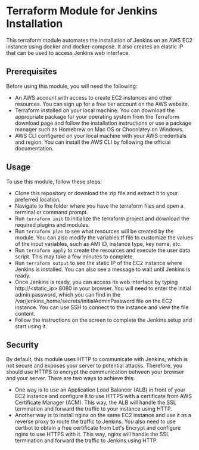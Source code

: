 # Terraform Module for Jenkins Installation

This terraform module automates the installation of Jenkins on an AWS EC2 instance using docker and docker-compose. It also creates an elastic IP that can be used to access Jenkins web interface.

## Prerequisites

Before using this module, you will need the following:

- An AWS account with access to create EC2 instances and other resources. You can sign up for a free tier account on the AWS website.
- Terraform installed on your local machine. You can download the appropriate package for your operating system from the Terraform download page and follow the installation instructions or use a package manager such as Homebrew on Mac OS or Chocolatey on Windows.
- AWS CLI configured on your local machine with your AWS credentials and region. You can install the AWS CLI by following the official documentation.

## Usage

To use this module, follow these steps:

- Clone this repository or download the zip file and extract it to your preferred location.
- Navigate to the folder where you have the terraform files and open a terminal or command prompt.
- Run `terraform init` to initialize the terraform project and download the required plugins and modules.
- Run `terraform plan` to see what resources will be created by the module. You can also modify the variables.tf file to customize the values of the input variables, such as AMI ID, instance type, key name, etc.
- Run `terraform apply` to create the resources and execute the user data script. This may take a few minutes to complete.
- Run `terraform output` to see the static IP of the EC2 instance where Jenkins is installed. You can also see a message to wait until Jenkins is ready.
- Once Jenkins is ready, you can access its web interface by typing http://<static_ip>:8080 in your browser. You will need to enter the initial admin password, which you can find in the /var/jenkins_home/secrets/initialAdminPassword file on the EC2 instance. You can use SSH to connect to the instance and view the file content.
- Follow the instructions on the screen to complete the Jenkins setup and start using it.

## Security

By default, this module uses HTTP to communicate with Jenkins, which is not secure and exposes your server to potential attacks. Therefore, you should use HTTPS to encrypt the communication between your browser and your server. There are two ways to achieve this:

- One way is to use an Application Load Balancer (ALB) in front of your EC2 instance and configure it to use HTTPS with a certificate from AWS Certificate Manager (ACM). This way, the ALB will handle the SSL termination and forward the traffic to your instance using HTTP.
- Another way is to install nginx on the same EC2 instance and use it as a reverse proxy to route the traffic to Jenkins. You also need to use certbot to obtain a free certificate from Let's Encrypt and configure nginx to use HTTPS with it. This way, nginx will handle the SSL termination and forward the traffic to Jenkins using HTTP.
